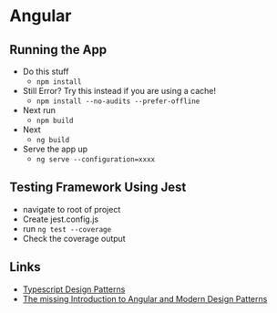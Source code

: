 # Angular #

## Running the App ##

* Do this stuff
  * `npm install`
* Still Error? Try this instead if you are using a cache!
  * `npm install --no-audits --prefer-offline`
* Next run 
  * `npm build`
* Next
  * `ng build`
* Serve the app up
  * `ng serve --configuration=xxxx`



## Testing Framework Using Jest ##

* navigate to root of project
* Create jest.config.js
* run `ng test --coverage`
* Check the coverage output

## Links ##

* [Typescript Design Patterns](https://refactoring.guru/design-patterns/typescript)
* [The missing Introduction to Angular and Modern Design Patterns](https://medium.com/ngx-rocket/the-missing-introduction-to-angular-and-modern-design-patterns-43e8815c2801)